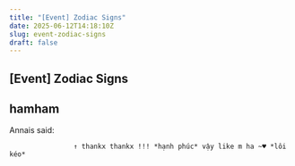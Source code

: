 ```yaml
---
title: "[Event] Zodiac Signs"
date: 2025-06-12T14:18:10Z
slug: event-zodiac-signs
draft: false
---
```


## [Event] Zodiac Signs

## hamham

Annais said:
				
					↑ thankx thankx !!! *hạnh phúc* vậy like m ha ~♥ *lôi kéo*